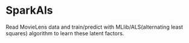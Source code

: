 SparkAls
========

Read MovieLens data and train/predict with MLlib/ALS(alternating least squares) algorithm to learn these latent factors. 
